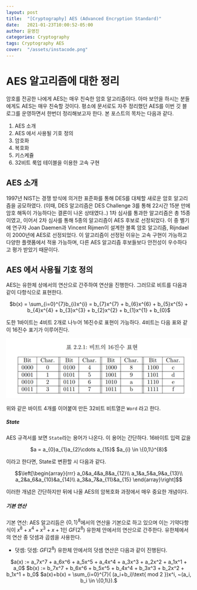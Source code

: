 ```yaml
---
layout: post
title:  "[Cryptography] AES (Advanced Encryption Standard)"
date:   2021-01-23T10:00:52-05:00
author: 윤영진
categories: Cryptography
tags: Cryptography AES 
cover:  "/assets/instacode.png"
---
```

# AES 알고리즘에 대한 정리

암호를 전공한 나에게 AES는 매우 친숙한 암호 알고리즘이다. 아마 보안을 하시는 분들에게도 AES는 매우 친숙할 것이다. 평소에 문서로도 자주 정리했던 AES를 이번 깃 블로그를 운영하면서 한번더 정리해보고자 한다. 본 포스트의 목차는 다음과 같다. 

1. AES 소개
2. AES 에서 사용될 기호 정의
3. 암호화 
4. 복호화
5. 키스케쥴
6. 32비트 룩업 테이블을 이용한 고속 구현

## AES 소개

1997년 NIST는 경쟁 방식에 의거한 표준화를 통해 DES를 대체할 새로운 암호 알고리즘을 공모하였다. (이때, DES 알고리즘은 DES Challenge 3를 통해 22시간 15분 만에 암호 해독이 가능하다는 결론이 나온 상태였다..)
1차 심사를 통과한 알고리즘은 총 15종이였고, 이어서 2차 심사를 통해 5종의 알고리즘이 AES 후보로 선정되었다. 이 중 벨기에 연구자 Joan Daemen과 Vincent Rijmen이 설계한 블록 암호 알고리즘, Rijndael 이 2000년에 AES로 선정되었다. 이 알고리즘이 선정된 이유는 고속 구현이 가능하고 다양한 플랫폼에서 적용 가능하며, 다른 AES 알고리즘 후보들보다 안전성이 우수하다고 평가 받았기 때문이다. 

## AES 에서 사용될 기호 정의

AES는 유한체 상에서의 연산으로 간주하여 연산을 진행한다. 그러므로 비트를 다음과 같이 다항식으로 표현한다.

<center> $b(x) = \sum_{i=0}^{7}b_{i}x^{i} = b_{7}x^{7} + b_{6}x^{6} + b_{5}x^{5} + b_{4}x^{4} + b_{3}x^{3} + b_{2}x^{2} + b_{1}x^{1} + b_{0}$ </center> 

도한 1바이트는 4비트 2개로 나누어 16진수로 표현이 가능하다. 4비트는 다음 표와 같이 16진수 표기가 이루어진다. 

![16진수](/assets/cryptography/aes/bit.PNG)

위와 같은 바이트 4개를 이어붙여 만든 32비트 비트열은 `Word` 라고 한다. 

##### State
AES 규격서를 보면 `State`라는 용어가 나온다. 이 용어는 간단하다. 16바이트 입력 값을

<center>$a = a_{0}a_{1}a_{2}\cdots a_{15}$     $a_{i} \in \{0,1\}^{8}$</center>

이라고 한다면, State로 변환할 시 다음과 같다. 

<!-- ![state](/assets/cryptography/aes/state.PNG) -->

$$\left[\begin{array}{rrr} 
a_0&a_4&a_8&a_{12}\\
a_1&a_5&a_9&a_{13}\\
a_2&a_6&a_{10}&a_{14}\\
a_3&a_7&a_{11}&a_{15}
\end{array}\right]$$

이러한 개념은 간단하지만 뒤에 나올 AES의 암복호화 과정에서 매우 중요한 개념이다. 

##### 기본 연산

기본 연산: AES 알고리듬은 $\{0,1\}^8$에서의 연산을 기본으로 하고 있으며 이는 기약다항식이 $x^8 + x^4 + x^3 + x + 1$인 $GF(2^8)$ 유한체 안에서의 연산으로 간주한다. 유한체에서의 연산 중 덧셈과 곱셈을 사용한다.

* 덧셈: 덧셈: $GF(2^8)$ 유한체 안에서의 덧셈 연산은 다음과 같이 진행된다.

<center>
$a(x) := a_7x^7 + a_6x^6 + a_5x^5 + a_4x^4 + a_3x^3 + a_2x^2 + a_1x^1 + a_0$  
$b(x) := b_7x^7 + b_6x^6 + b_5x^5 + b_4x^4 + b_3x^3 + b_2x^2 + b_1x^1 + b_0$  
$a(x)+b(x) = \sum_{i=0}^{7}( (a_i+b_i)\text{ mod 2 })x^i, ~(a_i, b_i \in \{0,1\}).$
</center>